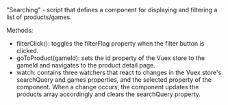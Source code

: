 "Searching" - script that defines a component for displaying and filtering a list of products/games.

Methods:
- filterClick(): toggles the filterFlag property when the filter button is clicked.
- goToProduct(gameId): sets the id property of the Vuex store to the gameId and navigates to the product detail page.
- watch: contains three watchers that react to changes in the Vuex store's searchQuery and games properties, and the selected property of the component. When a change occurs, the component updates the products array accordingly and clears the searchQuery property.